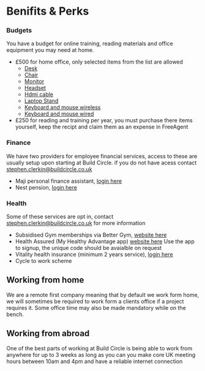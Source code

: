 # Benifits & Perks

### Budgets
You have a budget for online training, reading materials and office equipment you may need at home. 
* £500 for home office, only selected items from the list are allowed
  * [Desk](https://www.amazon.co.uk/IBUYKE-Computer-Writing-Headphone-Assemble/dp/B08MWBGHJF/ref=sr_1_2_sspa?dchild=1&keywords=desk&qid=1615201430&sr=8-2-spons&psc=1&spLa=ZW5jcnlwdGVkUXVhbGlmaWVyPUEyUEVUVTlPMlk5VVBBJmVuY3J5cHRlZElkPUEwMzQxODM3MVJBSk9QS1YxWUtOUyZlbmNyeXB0ZWRBZElkPUEwNjc4MTQ2MjFINDA2SVVQWDFXRCZ3aWRnZXROYW1lPXNwX2F0ZiZhY3Rpb249Y2xpY2tSZWRpcmVjdCZkb05vdExvZ0NsaWNrPXRydWU=)
  * [Chair](https://www.amazon.co.uk/poptoy-Curved-Executive-Computer-Adjustable/dp/B079GLTJTY/ref=sr_1_5?crid=2H0UGW89G948F&dchild=1&keywords=desk+chair&qid=1615201469&sprefix=desk%2Caps%2C184&sr=8-5)
  * [Monitor](https://www.amazon.co.uk/Dell-SE2416H-Full-LED-Monitor/dp/B015P6O1US/ref=sr_1_3?crid=1JHVXYZH5IPY6&dchild=1&keywords=monitor&qid=1615201483&sprefix=mon%2Caps%2C157&sr=8-3)
  * [Headset](https://www.amazon.co.uk/Headset-Microphone-Adjustable-Canceling-Earphone/dp/B087D5DHXN/ref=sr_1_5?dchild=1&keywords=headset+usb&qid=1615201586&sr=8-5)
  * [Hdmi cable](https://www.amazon.co.uk/AmazonBasics-High-Speed-Ultra-HDMI-Cable/dp/B014I8SIJY/ref=sr_1_1_sspa?crid=VC7HFW4E97RK&dchild=1&keywords=hdmi+cable&qid=1615201602&sprefix=hdmi+%2Caps%2C163&sr=8-1-spons&psc=1&spLa=ZW5jcnlwdGVkUXVhbGlmaWVyPUEySzdDTUJTNFFNU0dBJmVuY3J5cHRlZElkPUEwNTY1MDQwMU8zQUJQT01aVVg5SCZlbmNyeXB0ZWRBZElkPUEwOTczMDQ2MU5FV0VWQzBRWTZMUSZ3aWRnZXROYW1lPXNwX2F0ZiZhY3Rpb249Y2xpY2tSZWRpcmVjdCZkb05vdExvZ0NsaWNrPXRydWU=)
  * [Laptop Stand](https://www.amazon.co.uk/StillCool-Multi-Angle-Adjustable-Anti-Slip-Ventilated/dp/B08KR99LMR/ref=sr_1_27?crid=2GRJJ9GS2BU7M&dchild=1&keywords=laptop+stand&qid=1615201630&sprefix=laptop+sta%2Caps%2C159&sr=8-27)
  * [Keyboard and mouse wireless]()
  * [Keyboard and mouse wired](https://www.amazon.co.uk/CiT-USB-Keyboard-Mouse-Combo/dp/B00647IDCU/ref=sr_1_4?crid=S3P19KWYWMC4&dchild=1&keywords=keyboard+and+mouse&qid=1615201507&sprefix=key%2Caps%2C221&sr=8-4)
* £250 for reading and training per year, you must purchase there items yourself, keep the recipt and claim them as an expense in FreeAgent 
### Finance
We have two providers for employee financial services, access to these are usually setup upon starting at Build Circle. if you do not have acess contact [stephen.clerkin@buildcircle.co.uk](mailto:stephen.clerkin@buildcircle.co.uk)
* Maji personal finance assistant, [login here](https://portal.maji.io/accounts)
* Nest pension, [login here](https://www.nestpensions.org.uk/schemeweb/NestWeb/faces/public/MUA/pages/loginPage.xhtml)
### Health
Some of these services are opt in, contact [stephen.clerkin@buildcircle.co.uk](mailto:stephen.clerkin@buildcircle.co.uk) for more information
* Subsidised Gym memberships via Better Gym, [website here](https://www.better.org.uk/#)
* Health Assured (My Healthy Advantage app) [website here](https://www.healthassured.org/) Use the app to signup, the unique code should be avaialble on request
* Vitality health insurance (minimum 2 years service), [login here](https://www.vitality.co.uk/)
* Cycle to work scheme

## Working from home
We are a remote first company meaning that by default we work form home, we will sometimes be required to work form a clients office if a project requires it. Some office time may also be made mandatory while on the bench. 

## Working from abroad
One of the best parts of working at Build Circle is being able to work from anywhere for up to 3 weeks as long as you can you make core UK meeting hours between 10am and 4pm and have a reliable internet connection

